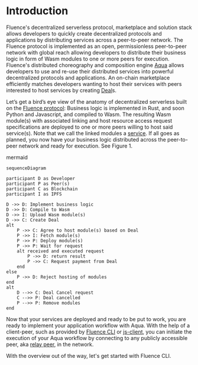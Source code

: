 # Introduction

Fluence's decentralized serverless protocol, marketplace and solution stack allows developers to quickly create decentralized protocols and applications by distributing services across a peer-to-peer network. The Fluence protocol is implemented as an open, permissionless peer-to-peer network with global reach allowing developers to distribute their business logic in form of Wasm modules to one or more peers for execution. Fluence's distributed choreography and composition engine [Aqua](/docs/build/glossary.md#aqua) allows developers to use and re-use their distributed services into powerful decentralized protocols and applications. An on-chain marketplace efficiently matches developers wanting to host their services with peers interested to host services by creating [Deal](/docs/build/glossary.md#deal)s.

Let’s get a bird’s eye view of the anatomy of decentralized serverless built on the [Fluence protocol](/docs/build/glossary.md#fluence-protocol):  Business logic is implemented in Rust, and soon Python and Javascript, and compiled to Wasm. The resulting Wasm module(s) with associated linking and host resource access request specifications are deployed to one or more peers willing to host said service(s). Note that we call the linked modules a [service](/docs/build/glossary.md#service). If all goes as planned, you now have your business logic distributed across the peer-to-peer network and ready for execution. See Figure 1.

mermaid
```mermaid
sequenceDiagram

participant D as Developer
participant P as Peer(s)
participant C as Blockchain
participant I as IPFS

D ->> D: Implement business logic
D ->> D: Compile to Wasm
D ->> I: Upload Wasm module(s)
D ->> C: Create Deal
alt
	P ->> C: Agree to host module(s) based on Deal
	P ->> I: Fetch module(s)
	P ->> P: Deploy module(s)
	P ->> P: Wait for request
	alt received and executed request
		P ->> D: return result
		P ->> C: Request payment from Deal
	end
else
	P ->> D: Reject hosting of modules
end
alt
	D -->> C: Deal Cancel request
	C -->> P: Deal cancelled
	P -->> P: Remove modules
end

```

Now that your services are deployed and ready to be put to work, you are ready to implement your application workflow with Aqua. With the help of a client-peer, such as provided by [Fluence CLI](https://github.com/fluencelabs/fluence-cli) or [js-client](https://github.com/fluencelabs/js-client), you can initiate the execution of your Aqua workflow by connecting to any publicly accessible peer, aka [relay peer](/docs/build/glossary.md#relay), in the network.

With the overview out of the way, let's get started with Fluence CLI.
